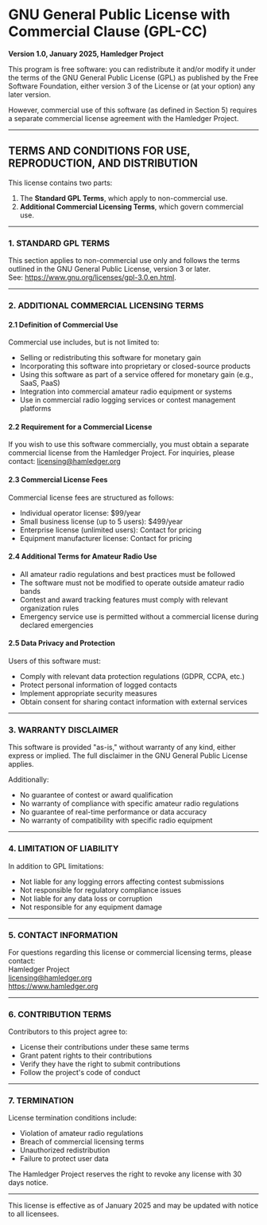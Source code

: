 # GNU General Public License with Commercial Clause (GPL-CC)

**Version 1.0, January 2025, Hamledger Project**

This program is free software: you can redistribute it and/or modify it under the terms of the GNU General Public License (GPL) as published by the Free Software Foundation, either version 3 of the License or (at your option) any later version.

However, commercial use of this software (as defined in Section 5) requires a separate commercial license agreement with the Hamledger Project.

---

## TERMS AND CONDITIONS FOR USE, REPRODUCTION, AND DISTRIBUTION

This license contains two parts:  
1. The **Standard GPL Terms**, which apply to non-commercial use.  
2. **Additional Commercial Licensing Terms**, which govern commercial use.

---

### 1. STANDARD GPL TERMS
This section applies to non-commercial use only and follows the terms outlined in the GNU General Public License, version 3 or later.  
See: <https://www.gnu.org/licenses/gpl-3.0.en.html>.

---

### 2. ADDITIONAL COMMERCIAL LICENSING TERMS

#### 2.1 Definition of Commercial Use  
Commercial use includes, but is not limited to:
- Selling or redistributing this software for monetary gain
- Incorporating this software into proprietary or closed-source products
- Using this software as part of a service offered for monetary gain (e.g., SaaS, PaaS)
- Integration into commercial amateur radio equipment or systems
- Use in commercial radio logging services or contest management platforms

#### 2.2 Requirement for a Commercial License  
If you wish to use this software commercially, you must obtain a separate commercial license from the Hamledger Project. For inquiries, please contact: licensing@hamledger.org

#### 2.3 Commercial License Fees  
Commercial license fees are structured as follows:
- Individual operator license: $99/year
- Small business license (up to 5 users): $499/year
- Enterprise license (unlimited users): Contact for pricing
- Equipment manufacturer license: Contact for pricing

#### 2.4 Additional Terms for Amateur Radio Use
- All amateur radio regulations and best practices must be followed
- The software must not be modified to operate outside amateur radio bands
- Contest and award tracking features must comply with relevant organization rules
- Emergency service use is permitted without a commercial license during declared emergencies

#### 2.5 Data Privacy and Protection
Users of this software must:
- Comply with relevant data protection regulations (GDPR, CCPA, etc.)
- Protect personal information of logged contacts
- Implement appropriate security measures
- Obtain consent for sharing contact information with external services

---

### 3. WARRANTY DISCLAIMER
This software is provided "as-is," without warranty of any kind, either express or implied. The full disclaimer in the GNU General Public License applies.

Additionally:
- No guarantee of contest or award qualification
- No warranty of compliance with specific amateur radio regulations
- No guarantee of real-time performance or data accuracy
- No warranty of compatibility with specific radio equipment

---

### 4. LIMITATION OF LIABILITY
In addition to GPL limitations:
- Not liable for any logging errors affecting contest submissions
- Not responsible for regulatory compliance issues
- Not liable for any data loss or corruption
- Not responsible for any equipment damage

---

### 5. CONTACT INFORMATION
For questions regarding this license or commercial licensing terms, please contact:  
Hamledger Project  
licensing@hamledger.org  
https://www.hamledger.org

---

### 6. CONTRIBUTION TERMS
Contributors to this project agree to:
- License their contributions under these same terms
- Grant patent rights to their contributions
- Verify they have the right to submit contributions
- Follow the project's code of conduct

---

### 7. TERMINATION
License termination conditions include:
- Violation of amateur radio regulations
- Breach of commercial licensing terms
- Unauthorized redistribution
- Failure to protect user data

The Hamledger Project reserves the right to revoke any license with 30 days notice.

---

This license is effective as of January 2025 and may be updated with notice to all licensees.
